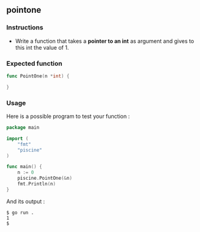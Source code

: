 ## pointone

### Instructions

- Write a function that takes a **pointer to an int** as argument and gives to this int the value of 1.

### Expected function

```go
func PointOne(n *int) {

}
```

### Usage

Here is a possible program to test your function :

```go
package main

import (
	"fmt"
	"piscine"
)

func main() {
	n := 0
	piscine.PointOne(&n)
	fmt.Println(n)
}
```

And its output :

```console
$ go run .
1
$
```
